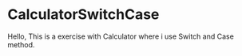 # CalculatorSwitchCase
Hello, This is a exercise with Calculator where i use Switch and Case method.
